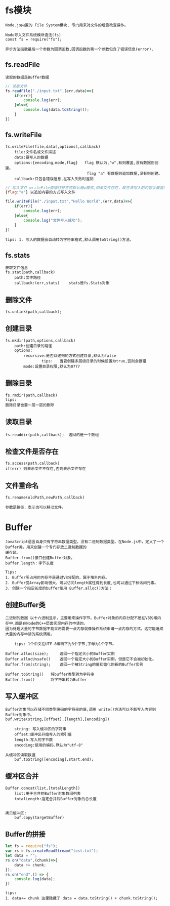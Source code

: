 # fs模块

    Node.js内置的 File System模块, 专门用来对文件的增删改查操作。

    Node导入文件系统模块语法(fs)
    const fs = require("fs");

    异步方法函数最后一个参数为回调函数,回调函数的第一个参数包含了错误信息(error).

## fs.readFile
	
	读取的数据是Buffer数据
```js
// 读取文件
fs.readFile("./input.txt",(err,data)=>{
    if(err){
        console.log(err);
    }else{
        console.log(data.toString());
    }
})
```
## fs.writeFile

    fs.writeFile(file,data[,options],callback)
        file:文件名或文件描述
        data:要写入的数据
        options:{encoding,mode,flag}   flag 默认为,"w",有则覆盖,没有数据则创建。
										flag "a" 有数据则追加数据,没有则创建。
        callback:只包含错误信息,在写入失败时返回
```js
// 写入文件 writeFile直接打开方式默认是w模式,如果文件存在，改方法写入的内容会覆盖旧的文件内容。
{flag:"a"} 以追加内容的方式写入文件

file.writeFile("./input.txt","Hello World",(err,data)=>{
    if(err){
        console.log(err);
    }else{
        console.log("文件写入成功");
    }
})
```
	tips: 1. 写入的数据会自动转为字符串格式,默认调用toString()方法。

## fs.stats

	获取文件信息
	fs.stat(path,callback)
		path:文件路径
		callback:(err,stats)    stats是fs.Stats对象

## 删除文件

	fs.unlink(path,callback);

## 创建目录

	fs.mkdir(path,options,callback)
		path:创建目录的路径
		options:
			recursive:是否以递归的方式创建目录,默认为false
					tips:   当要创建多层级目录的时候设置为true,否则会报错
			mode:设置目录权限,默认为0777

## 删除目录

	fs.rmdir(path,callback)
	tips:
	删除目录也要一层一层的删除

## 读取目录

	fs.readdir(path,callback);	返回的是一个数组

## 检查文件是否存在

	fs.access(path,callback)
	if(err) 则表示文件不存在,否则表示文件存在

## 文件重命名

	fs.rename(oldPath,newPath,callback)
	
	参数是路径，表示也可以移动文件。

# Buffer

	JavaScript语言自身只有字符串数据类型，没有二进制数据类型。在Node.js中，定义了一个Buffer类，用来创建一个专门存放二进制数据的
	缓存区。
	Buffer.from()接口创建Buffer对象。
	buffer.length：字节长度
	
	Tips:
	1. Buffer所占用的内存不是通过V8分配的，属于堆外内存。
	2. Buffer受Array影响很大，可以访问length属性得到长度,也可以通过下标访问元素。
	3. 创建一个指定长度的buffer使用 Buffer.alloc()方法；
    
## 创建Buffer类

    二进制的数据 以十六进制显示，主要用来操作字节。Buffer对象的内存分配不是在V8的堆内存中,而是在Node的C++层面实现内存的申请的。
	因为处理大量的字节数据不能采用需要一点内存就像操作系统申请一点内存的方式。这可能造成大量的内存申请的系统调用。
	
		tips: 1个中文在UTF-8编码下为3个字节,字母为1个字节。

    Buffer.alloc(size);     返回一个指定大小的Buffer实例
    Buffer.allocUnsafe()    返回一个指定大小的Buffer实例，但是它不会被初始化。
    Buffer.from(string);    返回一个被String的值初始化的新的Buffer实例

    Buffer.toString()   将buffer类型转为字符串
	Buffer.from()		将字符串转为Buffer
			
## 写入缓冲区
    
	Buffer对象可以存储不同类型编码的字符串的值,调用 write()方法可以不断写入内容到Buffer对象中。
	buf.write(string,[offset],[length],[encoding])
			
		string: 写入缓冲区的字符串
		offset:缓冲区开始写入的索引值
		length:写入的字节数
		encoding:使用的编码.默认为"utf-8"
			
	从缓冲区读取数据
		buf.toString([encoding],start,end);
        
## 缓冲区合并

	Buffer.concat(list,[totalLength])
		list:用于合并的Buffer对象数组列表
		totalLength:指定合并后Buffer对象的总长度    
	
	
	拷贝缓冲区:
		buf.copy(targetBuffer)
    
## Buffer的拼接
    
```js
let fs = require("fs");
var rs = fs.createReadStream("test.txt");
let data = "";
rs.on("data",(chunk)=>{
    data += chunk;
});
rs.on("end",() => {
    console.log(data);
})
```
    tips:
    1. data+= chunk 这里隐藏了 data = data.toString() + chunk.toString();